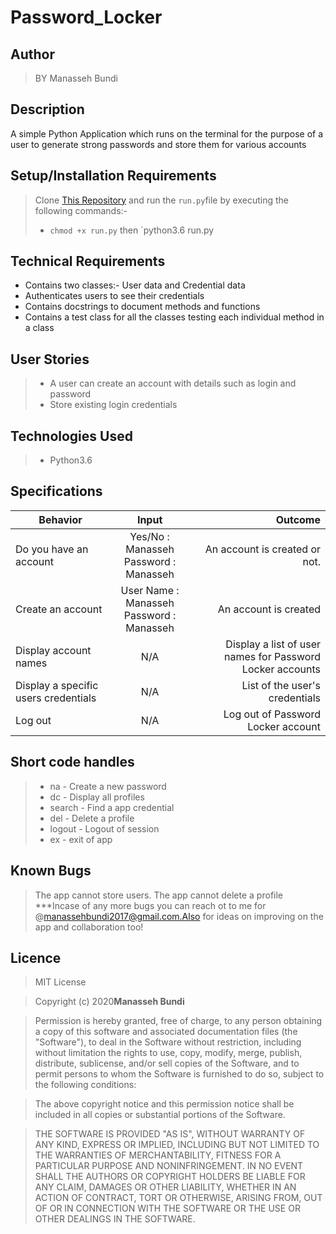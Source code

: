 # Password_Locker
## Author
>BY Manasseh Bundi

## Description
 A simple Python Application which runs on the terminal for the purpose of a user to generate strong passwords and store them for various accounts

 ## Setup/Installation Requirements

> Clone [This Repository](https://github.com/git) and run the `run.py`file by executing the following commands:-
> * `chmod +x run.py` then `python3.6 run.py

## Technical Requirements

* Contains two classes:- User data and Credential data
* Authenticates users to see their credentials
* Contains docstrings to document methods and functions
* Contains a test class for all the classes testing each individual method in a class


## User Stories

> * A user can create an account with details such as login and password
> * Store existing login credentials

## Technologies Used

> * Python3.6
## Specifications

| Behavior        | Input           | Outcome  |
| ------------- |:-------------:| -----:|
| Do you have an account | Yes/No : Manasseh <br/> Password : Manasseh | An account is created or not. 
| Create an account | User Name : Manasseh <br/> Password : Manasseh | An account is created |
| Display account names | N/A | Display a list of user names for Password Locker accounts | 
| Display a specific users credentials | N/A | List of the user's credentials | 
| Log out | N/A | Log out of Password Locker account |
## Short code handles

> * na - Create a new password
> * dc - Display all profiles
> * search - Find a app credential
> * del - Delete a profile
> * logout - Logout of session
> * ex - exit of app

## Known Bugs
>The app cannot store users.
>The app cannot delete a profile
>***Incase of any more bugs you can reach ot to me for @manassehbundi2017@gmail.com.Also for ideas on improving on the app and collaboration too!
## Licence
> MIT License

> Copyright (c) 2020**Manasseh Bundi**

> Permission is hereby granted, free of charge, to any person obtaining a copy
of this software and associated documentation files (the "Software"), to deal
in the Software without restriction, including without limitation the rights
to use, copy, modify, merge, publish, distribute, sublicense, and/or sell
copies of the Software, and to permit persons to whom the Software is
furnished to do so, subject to the following conditions:

> The above copyright notice and this permission notice shall be included in all
copies or substantial portions of the Software.

> THE SOFTWARE IS PROVIDED "AS IS", WITHOUT WARRANTY OF ANY KIND, EXPRESS OR
IMPLIED, INCLUDING BUT NOT LIMITED TO THE WARRANTIES OF MERCHANTABILITY,
FITNESS FOR A PARTICULAR PURPOSE AND NONINFRINGEMENT. IN NO EVENT SHALL THE
AUTHORS OR COPYRIGHT HOLDERS BE LIABLE FOR ANY CLAIM, DAMAGES OR OTHER
LIABILITY, WHETHER IN AN ACTION OF CONTRACT, TORT OR OTHERWISE, ARISING FROM,
OUT OF OR IN CONNECTION WITH THE SOFTWARE OR THE USE OR OTHER DEALINGS IN THE
SOFTWARE.

